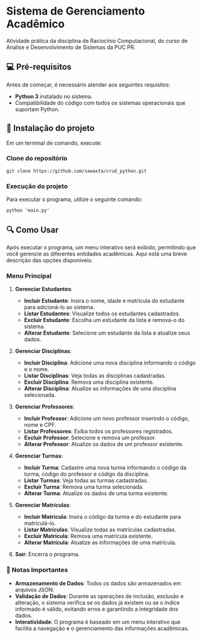 # Sistema de Gerenciamento Acadêmico

Atividade prática da disciplina de Raciocínio Computacional, do curso de Análise e Desenvolvimento de Sistemas da PUC PR.

## 💻 Pré-requisitos

Antes de começar, é necessário atender aos seguintes requisitos:

- **Python 3** instalado no sistema.
- Compatibilidade do código com todos os sistemas operacionais que suportam Python.

## 🚀 Instalação do projeto

Em um terminal de comando, execute:

### Clone do repositório
`
git clone https://github.com/sawaxta/crud_python.git
`

### Execução do projeto

Para executar o programa, utilize o seguinte comando:

`
python 'main.py'
`

## 🔍 Como Usar

Após executar o programa, um menu interativo será exibido, permitindo que você gerencie as diferentes entidades acadêmicas. Aqui está uma breve descrição das opções disponíveis:

### Menu Principal
1. **Gerenciar Estudantes**:
   - **Incluir Estudante**: Insira o nome, idade e matrícula do estudante para adicioná-lo ao sistema.
   - **Listar Estudantes**: Visualize todos os estudantes cadastrados.
   - **Excluir Estudante**: Escolha um estudante da lista e remova-o do sistema.
   - **Alterar Estudante**: Selecione um estudante da lista e atualize seus dados.

2. **Gerenciar Disciplinas**:
   - **Incluir Disciplina**: Adicione uma nova disciplina informando o código e o nome.
   - **Listar Disciplinas**: Veja todas as disciplinas cadastradas.
   - **Excluir Disciplina**: Remova uma disciplina existente.
   - **Alterar Disciplina**: Atualize as informações de uma disciplina selecionada.

3. **Gerenciar Professores**:
   - **Incluir Professor**: Adicione um novo professor inserindo o código, nome e CPF.
   - **Listar Professores**: Exiba todos os professores registrados.
   - **Excluir Professor**: Selecione e remova um professor.
   - **Alterar Professor**: Atualize os dados de um professor existente.

4. **Gerenciar Turmas**:
   - **Incluir Turma**: Cadastre uma nova turma informando o código da turma, código do professor e código da disciplina.
   - **Listar Turmas**: Veja todas as turmas cadastradas.
   - **Excluir Turma**: Remova uma turma selecionada.
   - **Alterar Turma**: Atualize os dados de uma turma existente.

5. **Gerenciar Matrículas**:
   - **Incluir Matrícula**: Insira o código da turma e do estudante para matriculá-lo.
   - **Listar Matrículas**: Visualize todas as matrículas cadastradas.
   - **Excluir Matrícula**: Remova uma matrícula existente.
   - **Alterar Matrícula**: Atualize as informações de uma matrícula.

6. **Sair**: Encerra o programa.

### 📝 Notas Importantes
- **Armazenamento de Dados**: Todos os dados são armazenados em arquivos JSON.
- **Validação de Dados**: Durante as operações de inclusão, exclusão e alteração, o sistema verifica se os dados já existem ou se o índice informado é válido, evitando erros e garantindo a integridade dos dados.
- **Interatividade**: O programa é baseado em um menu interativo que facilita a navegação e o gerenciamento das informações acadêmicas.




